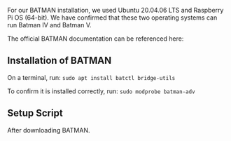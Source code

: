 For our BATMAN installation, we used Ubuntu 20.04.06 LTS and Raspberry Pi OS (64-bit). We have confirmed that these two operating systems can run Batman IV and Batman V. 

The official BATMAN documentation can be referenced here:

## Installation of BATMAN
On a terminal, run:
`sudo apt install batctl bridge-utils`

To confirm it is installed correctly, run:
`sudo modprobe batman-adv`
## Setup Script
After downloading BATMAN.
